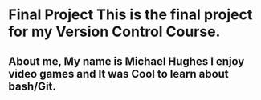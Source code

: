 # Final Project This is the final project for my Version Control Course.
## About me, My name is Michael Hughes I enjoy video games and It was Cool to learn about bash/Git.